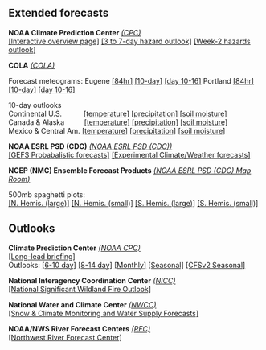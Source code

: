 ## Extended forecasts ##

**NOAA Climate Prediction Center** *[(CPC)](https://www.cpc.ncep.noaa.gov)*  
[[Interactive overview page]](https://www.cpc.ncep.noaa.gov)
[[3 to 7-day hazard outlook]](https://www.wpc.ncep.noaa.gov/threats/threats.php)
[[Week-2 hazards outlook]](https://www.cpc.ncep.noaa.gov/products/predictions/threats/threats.php)

**COLA** *[(COLA)](http://wxmaps.org)*  
 
Forecast meteograms:
Eugene [[84hr]](http://wxmaps.org/pix/eugnam.png)
[[10-day]](http://wxmaps.org/pix/euggfs.png)
[[day 10-16]](http://wxmaps.org/pix/euggfsb.png)
Portland [[84hr]](http://wxmaps.org/pix/pdxnam.png)
[[10-day]](http://wxmaps.org/pix/pdxgfs.png)
[[day 10-16]](http://wxmaps.org/pix/pdxgfsb.png)  

10-day outlooks  
Continental U.S. &nbsp;&nbsp;&nbsp;&nbsp;&nbsp;&nbsp;&nbsp;&nbsp;&nbsp;
[[temperature]](http://wxmaps.org/pix/temp1.html)
[[precipitation]](http://wxmaps.org/pix/prec1.html)
[[soil moisture]](http://wxmaps.org/pix/soil1.html)  
Canada & Alaska  &nbsp;&nbsp;&nbsp;&nbsp;&nbsp;&nbsp;&nbsp;&nbsp;
[[temperature]](http://wxmaps.org/pix/temp2.html)
[[precipitation]](http://wxmaps.org/pix/prec2.html)
[[soil moisture]](http://wxmaps.org/pix/soil2.html)  
Mexico & Central Am. [[temperature]](http://wxmaps.org/pix/temp3.html)
[[precipitation]](http://wxmaps.org/pix/prec3.html)
[[soil moisture]](http://wxmaps.org/pix/soil3.html)

**NOAA ESRL PSD (CDC)** *[(NOAA ESRL PSD (CDC))](https://www.esrl.noaa.gov/psd/)*  
[[GEFS Probabalistic forecasts]](https://www.esrl.noaa.gov/psd/forecasts/reforecast2/)
[[Experimental Climate/Weather forecasts]](https://www.esrl.noaa.gov/psd/forecasts/)

**NCEP (NMC) Ensemble Forecast Products** *[(NOAA ESRL PSD (CDC) Map Room)](https://www.esrl.noaa.gov/psd/map/images/ens/ens.html)* 

500mb spaghetti plots:  
[[N. Hemis. (large)]](https://pjbartlein.github.io/UOCWC/html/anim/maps/ncep_ens/spag_nh.html)
[[N. Hemis. (small)]](https://pjbartlein.github.io/UOCWC/html/anim/maps/ncep_ens/spag_nh_sm.html)
[[S. Hemis. (large)]](https://pjbartlein.github.io/UOCWC/html/anim/maps/ncep_ens/spag_sh.html)
[[S. Hemis. (small)]](https://pjbartlein.github.io/UOCWC/html/anim/maps/ncep_ens/spag_sh_sm.html) 

## Outlooks ##

**Climate Prediction Center**  *[(NOAA CPC)](https://www.cpc.ncep.noaa.gov)*    
[[Long-lead briefing]](https://www.cpc.ncep.noaa.gov/products/predictions/90day/tools/briefing/)  
Outlooks:  [[6-10 day]](https://www.cpc.ncep.noaa.gov/products/predictions/610day/)
[[8-14 day]](https://www.cpc.ncep.noaa.gov/products/predictions/814day/)
[[Monthly]](https://www.cpc.ncep.noaa.gov/products/predictions/30day/)
[[Seasonal]](https://www.cpc.ncep.noaa.gov/products/predictions/90day/)
[[CFSv2 Seasonal]](https://www.cpc.ncep.noaa.gov/products/CFSv2/CFSv2seasonal.shtml)

**National Interagency Coordination Center** *[(NICC)](http://www.nifc.gov/nicc/)*  
[[National Significant Wildland Fire Outlook]](https://www.predictiveservices.nifc.gov/outlooks/outlooks.htm)

**National Water and Climate Center** *[(NWCC)](https://www.wcc.nrcs.usda.gov/wsf/)*  
[[Snow & Climate Monitoring and Water Supply Forecasts]](https://www.nrcs.usda.gov/wps/portal/wcc/home/quicklinks/imap)

**NOAA/NWS River Forecast Centers** *[(RFC)](https://water.weather.gov/ahps/rfc/rfc.php)*  
[[Northwest River Forecast Center]](https://www.nwrfc.noaa.gov/ws/)
